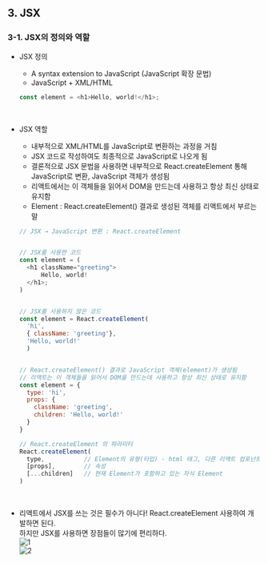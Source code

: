 ## 3. JSX   
### 3-1. JSX의 정의와 역할   
- JSX 정의
  * A syntax extension to JavaScript (JavaScript 확장 문법)   
  * JavaScript + XML/HTML   
  ```javascript
  const element = <h1>Hello, world!</h1>;
  ```
  <br>

- JSX 역할   
  * 내부적으로 XML/HTML를 JavaScript로 변환하는 과정을 거침   
  * JSX 코드로 작성하여도 최종적으로 JavaScript로 나오게 됨   
  * 결론적으로 JSX 문법을 사용하면 내부적으로 React.createElement 통해 JavaScript로 변환, JavaScript 객체가 생성됨   
  * 리액트에서는 이 객체들을 읽어서 DOM을 만드는데 사용하고 항상 최신 상태로 유지함   
  * Element : React.createElement() 결과로 생성된 객체를 리액트에서 부르는 말   
  ```javascript
  // JSX → JavaScript 변환 : React.createElement


  // JSX를 사용한 코드
  const element = (
    <h1 className="greeting">
        Hello, world!
    </h1>;
  )


  // JSX를 사용하지 않은 코드
  const element = React.createElement(
    'hi',
    { className: 'greeting'},
    'Hello, world!'
    )


  // React.createElement() 결과로 JavaScript 객체(element)가 생성됨
  // 리액트는 이 객체들을 읽어서 DOM을 만드는데 사용하고 항상 최신 상태로 유지함
  const element = {
    type: 'hi',
    props: { 
      className: 'greeting',
      children: 'Hello, world!'
    }
  }
  ```
  ```javascript
  // React.createElement 의 파라미터
  React.createElement(
    type,           // Element의 유형(타입) - html 태그, 다른 리액트 컴포넌트
    [props],        // 속성
    [...children]   // 현재 Element가 포함하고 있는 자식 Element
  )
  ```
  <br>

- 리액트에서 JSX를 쓰는 것은 필수가 아니다! React.createElement 사용하여 개발하면 된다.   
  하지만 JSX를 사용하면 장점들이 많기에 편리하다.   
  ![1](https://user-images.githubusercontent.com/114986832/214774217-2eb25b18-a3bb-46eb-a835-0e3336635653.PNG)   
  ![2](https://user-images.githubusercontent.com/114986832/214774230-1e78ef72-e618-4408-8d2b-8abd5d335946.PNG)

